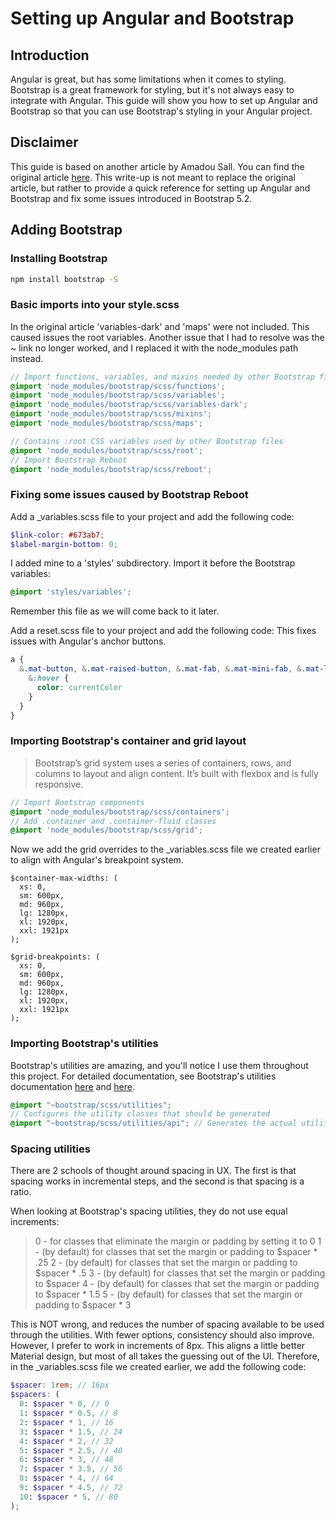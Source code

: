 # Setting up Angular and Bootstrap

## Introduction

Angular is great, but has some limitations when it comes to styling. Bootstrap is a great framework for styling, but
it's not always easy to integrate with Angular. This guide will show you how to set up Angular and Bootstrap so that you
can use Bootstrap's styling in your Angular project.

## Disclaimer

This guide is based on another article by Amadou Sall. You can find the original
article [here](https://www.amadousall.com/the-best-parts-of-bootstrap-you-are-missing-in-angular-material/). This
write-up is not meant to replace the original article, but rather to provide a quick reference for setting up Angular
and Bootstrap and fix some issues introduced in Bootstrap 5.2.

## Adding Bootstrap

### Installing Bootstrap

```bash
npm install bootstrap -S
```

### Basic imports into your style.scss

In the original article 'variables-dark' and 'maps' were not included. This caused issues the root variables.
Another issue that I had to resolve was the ~ link no longer worked, and I replaced it with the node_modules path
instead.

```scss
// Import functions, variables, and mixins needed by other Bootstrap files
@import 'node_modules/bootstrap/scss/functions';
@import 'node_modules/bootstrap/scss/variables';
@import 'node_modules/bootstrap/scss/variables-dark';
@import 'node_modules/bootstrap/scss/mixins';
@import 'node_modules/bootstrap/scss/maps';

// Contains :root CSS variables used by other Bootstrap files
@import 'node_modules/bootstrap/scss/root';
// Import Bootstrap Reboot
@import 'node_modules/bootstrap/scss/reboot';
```

### Fixing some issues caused by Bootstrap Reboot

Add a _variables.scss file to your project and add the following code:

```scss
$link-color: #673ab7;
$label-margin-bottom: 0;
```

I added mine to a 'styles' subdirectory.
Import it before the Bootstrap variables:

```scss
@import 'styles/variables';
```

Remember this file as we will come back to it later.

Add a reset.scss file to your project and add the following code:
This fixes issues with Angular's anchor buttons.

```scss
a {
  &.mat-button, &.mat-raised-button, &.mat-fab, &.mat-mini-fab, &.mat-list-item {
    &:hover {
      color: currentColor
    }
  }
}
```

### Importing Bootstrap's container and grid layout

> Bootstrap’s grid system uses a series of containers, rows, and columns to layout and align content. It’s built with
> flexbox and is fully responsive.

```scss
// Import Bootstrap components
@import 'node_modules/bootstrap/scss/containers';
// Add .container and .container-fluid classes
@import 'node_modules/bootstrap/scss/grid';
```

Now we add the grid overrides to the _variables.scss file we created earlier to align with Angular's breakpoint system.

```scss:
$container-max-widths: (
  xs: 0,
  sm: 600px,
  md: 960px,
  lg: 1280px,
  xl: 1920px,
  xxl: 1921px
);

$grid-breakpoints: (
  xs: 0,
  sm: 600px,
  md: 960px,
  lg: 1280px,
  xl: 1920px,
  xxl: 1921px
);
```

### Importing Bootstrap's utilities

Bootstrap's utilities are amazing, and you'll notice I use them throughout this project.
For detailed documentation, see Bootstrap's utilities
documentation [here](https://getbootstrap.com/docs/5.3/layout/utilities/#changing-display)
and [here](https://getbootstrap.com/docs/5.3/utilities/api/).

```scss
@import "~bootstrap/scss/utilities";
// Configures the utility classes that should be generated
@import "~bootstrap/scss/utilities/api"; // Generates the actual utility classes
```

### Spacing utilities

There are 2 schools of thought around spacing in UX.
The first is that spacing works in incremental steps, and the second is that spacing is a ratio.

When looking at Bootstrap's spacing utilities, they do not use equal increments:
> 0 - for classes that eliminate the margin or padding by setting it to 0
> 1 - (by default) for classes that set the margin or padding to $spacer * .25
> 2 - (by default) for classes that set the margin or padding to $spacer * .5
> 3 - (by default) for classes that set the margin or padding to $spacer
> 4 - (by default) for classes that set the margin or padding to $spacer * 1.5
> 5 - (by default) for classes that set the margin or padding to $spacer * 3

This is NOT wrong, and reduces the number of spacing available to be used through the utilities. With fewer options,
consistency should also improve.
However, I prefer to work in increments of 8px. This aligns a little better Material design, but most of all takes the
guessing out of the UI.
Therefore, in the _variables.scss file we created earlier, we add the following code:

```scss
$spacer: 1rem; // 16px
$spacers: (
  0: $spacer * 0, // 0
  1: $spacer * 0.5, // 8
  2: $spacer * 1, // 16
  3: $spacer * 1.5, // 24
  4: $spacer * 2, // 32
  5: $spacer * 2.5, // 40
  6: $spacer * 3, // 48
  7: $spacer * 3.5, // 56
  8: $spacer * 4, // 64
  9: $spacer * 4.5, // 72
  10: $spacer * 5, // 80
);
```

